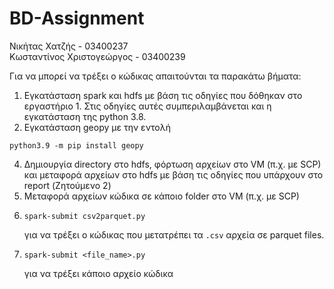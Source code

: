 # BD-Assignment

Νικήτας Χατζής - 03400237 <br />
Κωσταντίνος Χριστογεώργος - 03400239 <br />


Για να μπορεί να τρέξει ο κώδικας απαιτούνται τα παρακάτω βήματα:
1. Εγκατάσταση spark και hdfs με βάση τις οδηγίες που δόθηκαν στο εργαστήριο 1. Στις οδηγίες αυτές συμπεριλαμβάνεται και η εγκατάσταση της python 3.8.
2. Εγκατάσταση geopy με την εντολή  
```
python3.9 -m pip install geopy
```
4. Δημιουργία directory στο hdfs, φόρτωση αρχείων στο VM (π.χ. με SCP) και μεταφορά αρχείων στο hdfs με βάση τις οδηγίες που υπάρχουν στο report (Ζητούμενο 2)
5. Μεταφορά αρχείων κώδικα σε κάποιο folder στο VM (π.χ. με SCP)
6. ```
   spark-submit csv2parquet.py
   ```
   για να τρέξει ο κώδικας που μετατρέπει τα ```.csv``` αρχεία σε parquet files.
7. ```
   spark-submit <file_name>.py
   ```
    για να τρέξει κάποιο αρχείο κώδικα
